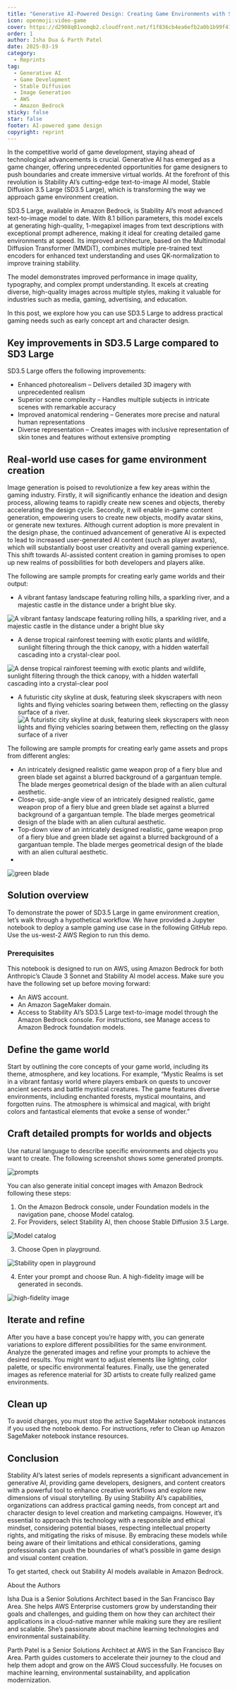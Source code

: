 ```yaml
---
title: "Generative AI-Powered Design: Creating Game Environments with SD3.5 Large"
icon: openmoji:video-game
cover: https://d2908q01vomqb2.cloudfront.net/f1f836cb4ea6efb2a0b1b99f41ad8b103eff4b59/2025/03/19/Picture1-11.jpg
order: 1
author: Isha Dua & Parth Patel
date: 2025-03-19
category:
  - Reprints
tag:
  - Generative AI
  - Game Development
  - Stable Diffusion
  - Image Generation
  - AWS
  - Amazon Bedrock
sticky: false
star: false
footer: AI-powered game design
copyright: reprint
---
```


In the competitive world of game development, staying ahead of technological advancements is crucial. Generative AI has emerged as a game changer, offering unprecedented opportunities for game designers to push boundaries and create immersive virtual worlds. At the forefront of this revolution is Stability AI’s cutting-edge text-to-image AI model, Stable Diffusion 3.5 Large (SD3.5 Large), which is transforming the way we approach game environment creation.

SD3.5 Large, available in Amazon Bedrock, is Stability AI’s most advanced text-to-image model to date. With 8.1 billion parameters, this model excels at generating high-quality, 1-megapixel images from text descriptions with exceptional prompt adherence, making it ideal for creating detailed game environments at speed. Its improved architecture, based on the Multimodal Diffusion Transformer (MMDiT), combines multiple pre-trained text encoders for enhanced text understanding and uses QK-normalization to improve training stability.

The model demonstrates improved performance in image quality, typography, and complex prompt understanding. It excels at creating diverse, high-quality images across multiple styles, making it valuable for industries such as media, gaming, advertising, and education.

In this post, we explore how you can use SD3.5 Large to address practical gaming needs such as early concept art and character design.

## Key improvements in SD3.5 Large compared to SD3 Large

SD3.5 Large offers the following improvements:

- Enhanced photorealism – Delivers detailed 3D imagery with unprecedented realism
- Superior scene complexity – Handles multiple subjects in intricate scenes with remarkable accuracy
- Improved anatomical rendering – Generates more precise and natural human representations
- Diverse representation – Creates images with inclusive representation of skin tones and features without extensive prompting

## Real-world use cases for game environment creation
Image generation is poised to revolutionize a few key areas within the gaming industry. Firstly, it will significantly enhance the ideation and design process, allowing teams to rapidly create new scenes and objects, thereby accelerating the design cycle. Secondly, it will enable in-game content generation, empowering users to create new objects, modify avatar skins, or generate new textures. Although current adoption is more prevalent in the design phase, the continued advancement of generative AI is expected to lead to increased user-generated AI content (such as player avatars), which will substantially boost user creativity and overall gaming experience. This shift towards AI-assisted content creation in gaming promises to open up new realms of possibilities for both developers and players alike.

The following are sample prompts for creating early game worlds and their output:

- A vibrant fantasy landscape featuring rolling hills, a sparkling river, and a majestic castle in the distance under a bright blue sky.

![A vibrant fantasy landscape featuring rolling hills, a sparkling river, and a majestic castle in the distance under a bright blue sky](https://d2908q01vomqb2.cloudfront.net/f1f836cb4ea6efb2a0b1b99f41ad8b103eff4b59/2025/03/19/Picture1-11.jpg)

- A dense tropical rainforest teeming with exotic plants and wildlife, sunlight filtering through the thick canopy, with a hidden waterfall cascading into a crystal-clear pool.

![A dense tropical rainforest teeming with exotic plants and wildlife, sunlight filtering through the thick canopy, with a hidden waterfall cascading into a crystal-clear pool](https://d2908q01vomqb2.cloudfront.net/f1f836cb4ea6efb2a0b1b99f41ad8b103eff4b59/2025/03/19/Picture2-2.jpg)

- A futuristic city skyline at dusk, featuring sleek skyscrapers with neon lights and flying vehicles soaring between them, reflecting on the glassy surface of a river.
![A futuristic city skyline at dusk, featuring sleek skyscrapers with neon lights and flying vehicles soaring between them, reflecting on the glassy surface of a river](https://d2908q01vomqb2.cloudfront.net/f1f836cb4ea6efb2a0b1b99f41ad8b103eff4b59/2025/03/19/Picture3-2.jpg)

The following are sample prompts for creating early game assets and props from different angles:

- An intricately designed realistic game weapon prop of a fiery blue and green blade set against a blurred background of a gargantuan temple. The blade merges geometrical design of the blade with an alien cultural aesthetic.
- Close-up, side-angle view of an intricately designed realistic, game weapon prop of a fiery blue and green blade set against a blurred background of a gargantuan temple. The blade merges geometrical design of the blade with an alien cultural aesthetic.
- Top-down view of an intricately designed realistic, game weapon prop of a fiery blue and green blade set against a blurred background of a gargantuan temple. The blade merges geometrical design of the blade with an alien cultural aesthetic.
- 
![green blade](https://d2908q01vomqb2.cloudfront.net/f1f836cb4ea6efb2a0b1b99f41ad8b103eff4b59/2025/03/19/Picture4-3.jpg)

## Solution overview
To demonstrate the power of SD3.5 Large in game environment creation, let’s walk through a hypothetical workflow. We have provided a Jupyter notebook to deploy a sample gaming use case in the following GitHub repo. Use the us-west-2 AWS Region to run this demo.

### Prerequisites
This notebook is designed to run on AWS, using Amazon Bedrock for both Anthropic’s Claude 3 Sonnet and Stability AI model access. Make sure you have the following set up before moving forward:

- An AWS account.
- An Amazon SageMaker domain.
- Access to Stability AI’s SD3.5 Large text-to-image model through the Amazon Bedrock console. For instructions, see Manage access to Amazon Bedrock foundation models.
## Define the game world
Start by outlining the core concepts of your game world, including its theme, atmosphere, and key locations. For example, “Mystic Realms is set in a vibrant fantasy world where players embark on quests to uncover ancient secrets and battle mystical creatures. The game features diverse environments, including enchanted forests, mystical mountains, and forgotten ruins. The atmosphere is whimsical and magical, with bright colors and fantastical elements that evoke a sense of wonder.”

## Craft detailed prompts for worlds and objects
Use natural language to describe specific environments and objects you want to create. The following screenshot shows some generated prompts.

![prompts](https://d2908q01vomqb2.cloudfront.net/f1f836cb4ea6efb2a0b1b99f41ad8b103eff4b59/2025/03/19/Picture5-2-1024x520.jpg)

You can also generate initial concept images with Amazon Bedrock following these steps:

1. On the Amazon Bedrock console, under Foundation models in the navigation pane, choose Model catalog.
2. For Providers, select Stability AI, then choose Stable Diffusion 3.5 Large.

![Model catalog](https://d2908q01vomqb2.cloudfront.net/f1f836cb4ea6efb2a0b1b99f41ad8b103eff4b59/2025/03/19/Picture6-1-1024x494.jpg)

3. Choose Open in playground.

![Stability open in playground](https://d2908q01vomqb2.cloudfront.net/f1f836cb4ea6efb2a0b1b99f41ad8b103eff4b59/2025/03/19/Picture7-1-1024x533.jpg)

4. Enter your prompt and choose Run. A high-fidelity image will be generated in seconds.

![high-fidelity image](https://d2908q01vomqb2.cloudfront.net/f1f836cb4ea6efb2a0b1b99f41ad8b103eff4b59/2025/03/19/Picture9-1-1024x518.jpg)

## Iterate and refine

After you have a base concept you’re happy with, you can generate variations to explore different possibilities for the same environment. Analyze the generated images and refine your prompts to achieve the desired results. You might want to adjust elements like lighting, color palette, or specific environmental features. Finally, use the generated images as reference material for 3D artists to create fully realized game environments.

## Clean up

To avoid charges, you must stop the active SageMaker notebook instances if you used the notebook demo. For instructions, refer to Clean up Amazon SageMaker notebook instance resources.

## Conclusion

Stability AI’s latest series of models represents a significant advancement in generative AI, providing game developers, designers, and content creators with a powerful tool to enhance creative workflows and explore new dimensions of visual storytelling. By using Stability AI’s capabilities, organizations can address practical gaming needs, from concept art and character design to level creation and marketing campaigns. However, it’s essential to approach this technology with a responsible and ethical mindset, considering potential biases, respecting intellectual property rights, and mitigating the risks of misuse. By embracing these models while being aware of their limitations and ethical considerations, gaming professionals can push the boundaries of what’s possible in game design and visual content creation.

To get started, check out Stability AI models available in Amazon Bedrock.

About the Authors

Isha Dua is a Senior Solutions Architect based in the San Francisco Bay Area. She helps AWS Enterprise customers grow by understanding their goals and challenges, and guiding them on how they can architect their applications in a cloud-native manner while making sure they are resilient and scalable. She’s passionate about machine learning technologies and environmental sustainability.

Parth Patel is a Senior Solutions Architect at AWS in the San Francisco Bay Area. Parth guides customers to accelerate their journey to the cloud and help them adopt and grow on the AWS Cloud successfully. He focuses on machine learning, environmental sustainability, and application modernization.
